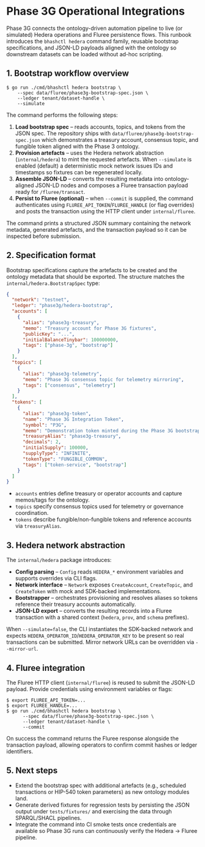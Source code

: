 # Phase 3G Operational Integrations

Phase 3G connects the ontology-driven automation pipeline to live (or simulated) Hedera
operations and Fluree persistence flows. This runbook introduces the `bhashctl hedera`
command family, reusable bootstrap specifications, and JSON-LD payloads aligned with the
ontology so downstream datasets can be loaded without ad-hoc scripting.

## 1. Bootstrap workflow overview

```
$ go run ./cmd/bhashctl hedera bootstrap \
    --spec data/fluree/phase3g-bootstrap-spec.json \
    --ledger tenant/dataset-handle \
    --simulate
```

The command performs the following steps:

1. **Load bootstrap spec** – reads accounts, topics, and tokens from the JSON spec. The
   repository ships with `data/fluree/phase3g-bootstrap-spec.json` which demonstrates a
   treasury account, consensus topic, and fungible token aligned with the Phase 3 ontology.
2. **Provision artefacts** – uses the Hedera network abstraction (`internal/hedera`) to
   mint the requested artefacts. When `--simulate` is enabled (default) a deterministic
   mock network issues IDs and timestamps so fixtures can be regenerated locally.
3. **Assemble JSON-LD** – converts the resulting metadata into ontology-aligned JSON-LD
   nodes and composes a Fluree transaction payload ready for `/fluree/transact`.
4. **Persist to Fluree (optional)** – when `--commit` is supplied, the command authenticates
   using `FLUREE_API_TOKEN`/`FLUREE_HANDLE` (or flag overrides) and posts the transaction
   using the HTTP client under `internal/fluree`.

The command prints a structured JSON summary containing the network metadata, generated
artefacts, and the transaction payload so it can be inspected before submission.

## 2. Specification format

Bootstrap specifications capture the artefacts to be created and the ontology metadata
that should be exported. The structure matches the `internal/hedera.BootstrapSpec` type:

```json
{
  "network": "testnet",
  "ledger": "phase3g/hedera-bootstrap",
  "accounts": [
    {
      "alias": "phase3g-treasury",
      "memo": "Treasury account for Phase 3G fixtures",
      "publicKey": "...",
      "initialBalanceTinybar": 100000000,
      "tags": ["phase-3g", "bootstrap"]
    }
  ],
  "topics": [
    {
      "alias": "phase3g-telemetry",
      "memo": "Phase 3G consensus topic for telemetry mirroring",
      "tags": ["consensus", "telemetry"]
    }
  ],
  "tokens": [
    {
      "alias": "phase3g-token",
      "name": "Phase 3G Integration Token",
      "symbol": "P3G",
      "memo": "Demonstration token minted during the Phase 3G bootstrap",
      "treasuryAlias": "phase3g-treasury",
      "decimals": 2,
      "initialSupply": 100000,
      "supplyType": "INFINITE",
      "tokenType": "FUNGIBLE_COMMON",
      "tags": ["token-service", "bootstrap"]
    }
  ]
}
```

* `accounts` entries define treasury or operator accounts and capture memos/tags for the
  ontology.
* `topics` specify consensus topics used for telemetry or governance coordination.
* `tokens` describe fungible/non-fungible tokens and reference accounts via `treasuryAlias`.

## 3. Hedera network abstraction

The `internal/hedera` package introduces:

* **Config parsing** – `Config` reads `HEDERA_*` environment variables and supports
  overrides via CLI flags.
* **Network interface** – `Network` exposes `CreateAccount`, `CreateTopic`, and
  `CreateToken` with mock and SDK-backed implementations.
* **Bootstrapper** – orchestrates provisioning and resolves aliases so tokens reference
  their treasury accounts automatically.
* **JSON-LD export** – converts the resulting records into a Fluree transaction with a
  shared context (`hedera`, `prov`, and `schema` prefixes).

When `--simulate=false`, the CLI instantiates the SDK-backed network and expects
`HEDERA_OPERATOR_ID`/`HEDERA_OPERATOR_KEY` to be present so real transactions can be
submitted. Mirror network URLs can be overridden via `--mirror-url`.

## 4. Fluree integration

The Fluree HTTP client (`internal/fluree`) is reused to submit the JSON-LD payload. Provide
credentials using environment variables or flags:

```
$ export FLUREE_API_TOKEN=...
$ export FLUREE_HANDLE=...
$ go run ./cmd/bhashctl hedera bootstrap \
      --spec data/fluree/phase3g-bootstrap-spec.json \
      --ledger tenant/dataset-handle \
      --commit
```

On success the command returns the Fluree response alongside the transaction payload,
allowing operators to confirm commit hashes or ledger identifiers.

## 5. Next steps

* Extend the bootstrap spec with additional artefacts (e.g., scheduled transactions or
  HIP-540 token parameters) as new ontology modules land.
* Generate derived fixtures for regression tests by persisting the JSON output under
  `tests/fixtures/` and exercising the data through SPARQL/SHACL pipelines.
* Integrate the command into CI smoke tests once credentials are available so Phase 3G
  runs can continuously verify the Hedera → Fluree pipeline.

